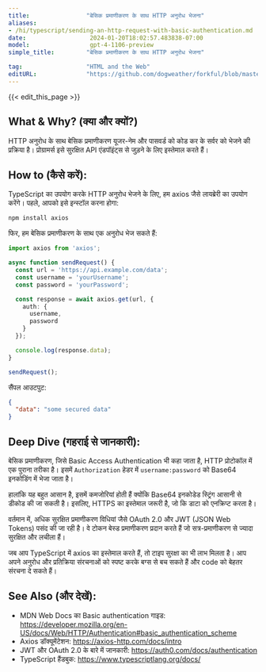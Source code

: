 ```yaml
---
title:                "बेसिक प्रमाणीकरण के साथ HTTP अनुरोध भेजना"
aliases:
- /hi/typescript/sending-an-http-request-with-basic-authentication.md
date:                  2024-01-20T18:02:57.483838-07:00
model:                 gpt-4-1106-preview
simple_title:         "बेसिक प्रमाणीकरण के साथ HTTP अनुरोध भेजना"

tag:                  "HTML and the Web"
editURL:              "https://github.com/dogweather/forkful/blob/master/content/hi/typescript/sending-an-http-request-with-basic-authentication.md"
---
```


{{< edit_this_page >}}

## What & Why? (क्या और क्यों?)
HTTP अनुरोध के साथ बेसिक प्रमाणीकरण यूजर-नेम और पासवर्ड को कोड कर के सर्वर को भेजने की प्रक्रिया है। प्रोग्रामर्स इसे सुरक्षित API एंडपॉइंट्स से जुड़ने के लिए इस्तेमाल करते हैं।

## How to (कैसे करें):
TypeScript का उपयोग करके HTTP अनुरोध भेजने के लिए, हम axios जैसे लायब्रेरी का उपयोग करेंगे। पहले, आपको इसे इन्स्टॉल करना होगा:

```sh
npm install axios
```

फिर, हम बेसिक प्रमाणीकरण के साथ एक अनुरोध भेज सकते हैं:

```typescript
import axios from 'axios';

async function sendRequest() {
  const url = 'https://api.example.com/data';
  const username = 'yourUsername';
  const password = 'yourPassword';

  const response = await axios.get(url, {
    auth: {
      username,
      password
    }
  });

  console.log(response.data);
}

sendRequest();
```

सैंपल आउटपुट:

```json
{
  "data": "some secured data"
}
```

## Deep Dive (गहराई से जानकारी):
बेसिक प्रमाणीकरण, जिसे Basic Access Authentication भी कहा जाता है, HTTP प्रोटोकॉल में एक पुराना तरीका है। इसमें `Authorization` हेडर में `username:password` को Base64 इनकोडिंग में भेजा जाता है। 

हालांकि यह बहुत आसान है, इसमें कमजोरियां होती हैं क्योंकि Base64 इनकोडेड स्ट्रिंग आसानी से डीकोड की जा सकती है। इसलिए, HTTPS का इस्तेमाल जरूरी है, जो कि डाटा को एनक्रिप्ट करता है।

वर्तमान में, अधिक सुरक्षित प्रमाणीकरण विधियां जैसे OAuth 2.0 और JWT (JSON Web Tokens) पसंद की जा रही है। वे टोकन बेस्ड प्रमाणीकरण प्रदान करते हैं जो सत्र-प्रमाणीकरण से ज्यादा सुरक्षित और लचीला हैं।

जब आप TypeScript में axios का इस्तेमाल करते हैं, तो टाइप सुरक्षा का भी लाभ मिलता है। आप अपने अनुरोध और प्रतिक्रिया संरचनाओं को स्पष्ट करके बग्स से बच सकते हैं और code को बेहतर संरचना दे सकते हैं।

## See Also (और देखें):
- MDN Web Docs का Basic authentication गाइड: https://developer.mozilla.org/en-US/docs/Web/HTTP/Authentication#basic_authentication_scheme
- Axios डॉक्यूमेंटेशन: https://axios-http.com/docs/intro
- JWT और OAuth 2.0 के बारे में जानकारी: https://auth0.com/docs/authentication
- TypeScript हैंडबुक: https://www.typescriptlang.org/docs/
